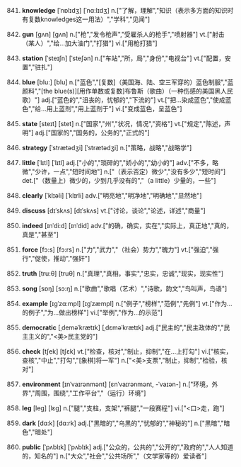 841. **knowledge**
[ˈnɒlɪdʒ]  [ˈnɑ:lɪdʒ]
n.["了解，理解","知识（表示多方面的知识时有复数knowledges这一用法）","学科","见闻"]  

842. **gun**
[gʌn]  [ɡʌn]
n.["枪","发令枪声","受雇杀人的枪手","喷射器"]  vt.["射击（某人）","给…加大油门","打猎"]  vi.["用枪打猎"]  

843. **station**
[ˈsteɪʃn]  [ˈsteʃən]
n.["车站","所，局","身份","电视台"]  vt.["配置，安置","驻扎"]  

844. **blue**
[blu:]  [blu]
n.["蓝色","[复数]（美国海、陆、空三军穿的）蓝色制服","蓝颜料","[the blue(s)][用作单数或复数]布鲁斯（歌曲）（一种伤感的美国黑人民歌）"]  adj.["蓝色的","沮丧的，忧郁的","下流的"]  vt.["把…染成蓝色","使成蓝色","给…用上蓝剂","用上蓝剂于"]  vi.["变成蓝色，呈蓝色"]  

845. **state**
[steɪt]  [stet]
n.["国家","州","状况，情况","资格"]  vt.["规定","陈述，声明"]  adj.["国家的","国务的，公务的","正式的"]  

846. **strategy**
[ˈstrætədʒi]  [ˈstrætədʒi]
n.["策略，战略","战略学"]  

847. **little**
[ˈlɪtl]  [ˈlɪtl]
adj.["小的","琐碎的","娇小的","幼小的"]  adv.["不多，略微","少许，一点","短时间地"]  n.["（表示否定）微少","没有多少","短时间"]  det.["（数量上）微少的，少到几乎没有的","（a little）少量的，一些"]  

848. **clearly**
[ˈklɪəli]  [ˈklɪrli]
adv.["明亮地","明净地","明确地","显然地"]  

849. **discuss**
[dɪˈskʌs]  [dɪˈskʌs]
vt.["讨论，谈论","论述，详述","商量"]  

850. **indeed**
[ɪnˈdi:d]  [ɪnˈdid]
adv.["的确，确实，实在","实际上，真正地","真的，真是","甚至"]  

851. **force**
[fɔ:s]  [fɔ:rs]
n.["力","武力","（社会）势力","魄力"]  vt.["强迫","强行","促使，推动","强奸"]  

852. **truth**
[tru:θ]  [truθ]
n.["真理","真相，事实","忠实，忠诚","现实，现实性"]  

853. **song**
[sɒŋ]  [sɔ:ŋ]
n.["歌曲","歌唱（艺术）","诗歌，韵文","鸟叫声，鸟语"]  

854. **example**
[ɪgˈzɑ:mpl]  [ɪgˈzæmpl]
n.["例子","榜样","范例","先例"]  vt.["作为…的例子","为…做出榜样"]  vi.["举例","作为…的示范"]  

855. **democratic**
[ˌdeməˈkrætɪk]  [ˌdɛməˈkrætɪk]
adj.["民主的","民主政体的","民主主义的","<美>民主党的"]  

856. **check**
[tʃek]  [tʃɛk]
vt.["检查，核对","制止，抑制","在…上打勾"]  vi.["核实，查核","中止","打勾","[象棋]将一军"]  n.["<美>支票","制止，抑制","检验，核对"]  

857. **environment**
[ɪnˈvaɪrənmənt]  [ɛnˈvaɪrənmənt, -ˈvaɪən-]
n.["环境，外界","周围，围绕","工作平台","（运行）环境"]  

858. **leg**
[leg]  [lɛɡ]
n.["腿","支柱，支架","裤腿","一段赛程"]  vi.["<口>走，跑"]  

859. **dark**
[dɑ:k]  [dɑ:rk]
adj.["黑暗的","乌黑的","忧郁的","神秘的"]  n.["黑暗","暗色","暗处"]  

860. **public**
[ˈpʌblɪk]  [ˈpʌblɪk]
adj.["公众的，公共的","公开的","政府的","人人知道的，知名的"]  n.["大众","社会","公共场所","（文学家等的）爱读者"]  

